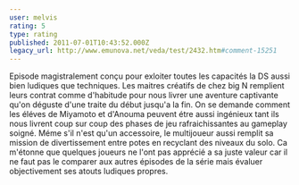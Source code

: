 ```yaml
---
user: melvis
rating: 5
type: rating
published: 2011-07-01T10:43:52.000Z
legacy_url: http://www.emunova.net/veda/test/2432.htm#comment-15251
---
```

Episode magistralement conçu pour exloiter toutes les capacités la DS aussi bien ludiques que techniques. Les maitres créatifs de chez big N remplient leurs contrat comme d'habitude pour nous livrer une aventure captivante qu'on déguste d'une traite du début jusqu'a la fin. On se demande comment les éléves de Miyamoto et d'Anouma peuvent étre aussi ingénieux tant ils nous livrent coup sur coup des phases de jeu rafraichissantes au gameplay soigné. 
Méme s'il n'est qu'un accessoire, le multijoueur aussi remplit sa mission de divertissement entre potes en recyclant des niveaux du solo.
Ca m'étonne que quelques joueurs ne l'ont pas apprécié a sa juste valeur car il ne faut pas le comparer aux autres épisodes de la série mais évaluer objectivement ses atouts ludiques propres.